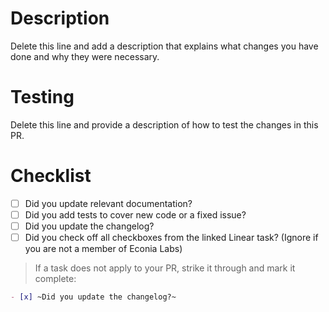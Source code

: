 <!-- markdownlint-disable-file MD025 -->

# Description

Delete this line and add a description that explains what changes you have done
and why they were necessary.

# Testing

Delete this line and provide a description of how to test the changes in this
PR.

# Checklist

- [ ] Did you update relevant documentation?
- [ ] Did you add tests to cover new code or a fixed issue?
- [ ] Did you update the changelog?
- [ ] Did you check off all checkboxes from the linked Linear task? (Ignore if
      you are not a member of Econia Labs)

> If a task does not apply to your PR, strike it through and mark it complete:

```md
- [x] ~Did you update the changelog?~
```
